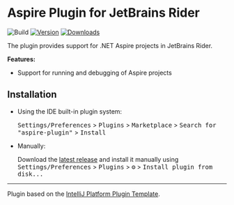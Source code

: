 # Aspire Plugin for JetBrains Rider

![Build](https://github.com/rafaelldi/aspire-plugin/workflows/Build/badge.svg)
[![Version](https://img.shields.io/jetbrains/plugin/v/PLUGIN_ID.svg?label=plugin&logo=rider)](https://plugins.jetbrains.com/plugin/PLUGIN_ID)
[![Downloads](https://img.shields.io/jetbrains/plugin/d/PLUGIN_ID.svg)](https://plugins.jetbrains.com/plugin/PLUGIN_ID)

<!-- Plugin description -->
The plugin provides support for .NET Aspire projects in JetBrains Rider.

**Features:**
* Support for running and debugging of Aspire projects

<!-- Plugin description end -->

## Installation

- Using the IDE built-in plugin system:
  
  <kbd>Settings/Preferences</kbd> > <kbd>Plugins</kbd> > <kbd>Marketplace</kbd> > <kbd>Search for "aspire-plugin"</kbd> >
  <kbd>Install</kbd>
  
- Manually:

  Download the [latest release](https://github.com/rafaelldi/aspire-plugin/releases/latest) and install it manually using
  <kbd>Settings/Preferences</kbd> > <kbd>Plugins</kbd> > <kbd>⚙️</kbd> > <kbd>Install plugin from disk...</kbd>


---
Plugin based on the [IntelliJ Platform Plugin Template][template].

[template]: https://github.com/JetBrains/intellij-platform-plugin-template
